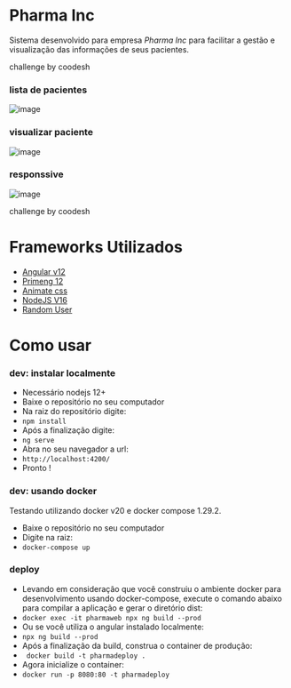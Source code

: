 # Pharma Inc

Sistema desenvolvido para empresa *Pharma Inc* para facilitar a gestão e visualização das informações de seus pacientes.

challenge by coodesh

### lista de pacientes
![image](https://user-images.githubusercontent.com/3596786/135016114-d959e2b8-f10e-4500-8bc8-2ff1e73e47c6.png)

### visualizar paciente
![image](https://user-images.githubusercontent.com/3596786/135015974-7682c198-1597-45bd-bd8b-6f3e455ab3ba.png)

### responssive
![image](https://user-images.githubusercontent.com/3596786/135017947-7371eff4-5ea4-483e-bc5d-9d7a5501990a.png)



challenge by coodesh

# Frameworks Utilizados

 - [Angular v12](https://angular.io/)
 - [Primeng 12](https://www.primefaces.org/primeng/)
 - [Animate css](https://animate.style/) 
 - [NodeJS V16](https://nodejs.org/en/)
 - [Random User](https://randomuser.me/)

# Como usar

### dev: instalar localmente
- Necessário nodejs 12+
- Baixe o repositório no seu computador
- Na raiz do repositório digite:
- `npm install`
- Após a finalização digite:
- `ng serve`
- Abra no seu navegador a url:
- `http://localhost:4200/`
- Pronto !

### dev: usando docker
Testando utilizando docker v20 e docker compose 1.29.2.

- Baixe o repositório no seu computador
- Digite na raiz:
- `docker-compose up`

### deploy
- Levando em consideração que você construiu o ambiente docker para desenvolvimento usando docker-compose, execute o comando abaixo para compilar a aplicação e gerar o diretório dist:
- `docker exec -it pharmaweb npx ng build --prod`
- Ou se você utiliza o angular instalado localmente:
- `npx ng build --prod`
- Após a finalização da build, construa o container de produção:
- ` docker build -t pharmadeploy .`
- Agora inicialize o container:
- `docker run -p 8080:80 -t pharmadeploy`
